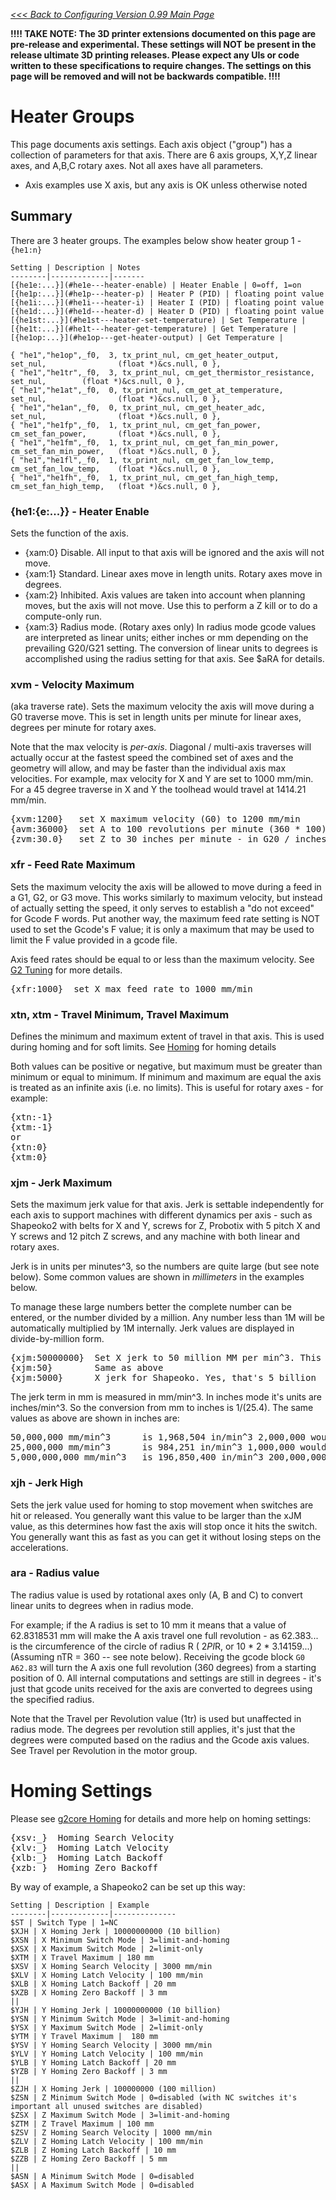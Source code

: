 _[<<< Back to Configuring Version 0.99 Main Page](Configuring-Version-0.99)_

**!!!! TAKE NOTE: The 3D printer extensions documented on this page are pre-release and experimental. These settings will NOT be present in the release ultimate 3D printing releases. Please expect any UIs or code written to these specifications to require changes. The settings on this page will be removed and will not be backwards compatible. !!!!**

# Heater Groups

This page documents axis settings. Each axis object ("group") has a collection of parameters for that axis. There are 6 axis groups, X,Y,Z linear axes, and A,B,C rotary axes. Not all axes have all parameters.

- Axis examples use X axis, but any axis is OK unless otherwise noted

## Summary
There are 3 heater groups. The examples below show heater group 1 - `{he1:n}`

	Setting | Description | Notes
	--------|-------------|-------
	[{he1e:...}](#he1e---heater-enable) | Heater Enable | 0=off, 1=on 
	[{he1p:...}](#he1p---heater-p) | Heater P (PID) | floating point value 
	[{he1i:...}](#he1i---heater-i) | Heater I (PID) | floating point value 
	[{he1d:...}](#he1d---heater-d) | Heater D (PID) | floating point value 
	[{he1st:...}](#he1st---heater-set-temperature) | Set Temperature | 
	[{he1t:...}](#he1t---heater-get-temperature) | Get Temperature | 
	[{he1op:...}](#he1op---get-heater-output) | Get Temperature | 

    { "he1","he1op",_f0,  3, tx_print_nul, cm_get_heater_output,   set_nul,                (float *)&cs.null, 0 },
    { "he1","he1tr",_f0,  3, tx_print_nul, cm_get_thermistor_resistance,   set_nul,        (float *)&cs.null, 0 },
    { "he1","he1at",_f0,  0, tx_print_nul, cm_get_at_temperature,  set_nul,                (float *)&cs.null, 0 },
    { "he1","he1an",_f0,  0, tx_print_nul, cm_get_heater_adc,      set_nul,                (float *)&cs.null, 0 },
    { "he1","he1fp",_f0,  1, tx_print_nul, cm_get_fan_power,       cm_set_fan_power,       (float *)&cs.null, 0 },
    { "he1","he1fm",_f0,  1, tx_print_nul, cm_get_fan_min_power,   cm_set_fan_min_power,   (float *)&cs.null, 0 },
    { "he1","he1fl",_f0,  1, tx_print_nul, cm_get_fan_low_temp,    cm_set_fan_low_temp,    (float *)&cs.null, 0 },
    { "he1","he1fh",_f0,  1, tx_print_nul, cm_get_fan_high_temp,   cm_set_fan_high_temp,   (float *)&cs.null, 0 },


### {he1:{e:...}} - Heater Enable
Sets the function of the axis.

- {xam:0}  Disable. All input to that axis will be ignored and the axis will not move. 
- {xam:1}  Standard. Linear axes move in length units. Rotary axes move in degrees. 
- {xam:2}  Inhibited. Axis values are taken into account when planning moves, but the axis will not move. Use this to perform a Z kill or to do a compute-only run.
- {xam:3}  Radius mode. (Rotary axes only) In radius mode gcode values are interpreted as linear units; either inches or mm depending on the prevailing G20/G21 setting. The conversion of linear units to degrees is accomplished using the radius setting for that axis. See $aRA for details. 

### xvm - Velocity Maximum
(aka traverse rate). Sets the maximum velocity the axis will move during a G0 traverse move. This is set in length units per minute for linear axes, degrees per minute for rotary axes. 

Note that the max velocity is *per-axis*. Diagonal / multi-axis traverses will actually occur at the fastest speed the combined set of axes and the geometry will allow, and may be faster than the individual axis max velocities. For example, max velocity for X and Y are set to 1000 mm/min. For a 45 degree traverse in X and Y the toolhead would travel at 1414.21 mm/min. 

<pre>
{xvm:1200}   set X maximum velocity (G0) to 1200 mm/min
{avm:36000}  set A to 100 revolutions per minute (360 * 100)
{zvm:30.0}   set Z to 30 inches per minute - in G20 / inches mode
</pre>
 
### xfr - Feed Rate Maximum
Sets the maximum velocity the axis will be allowed to move during a feed in a G1, G2, or G3 move. This works similarly to maximum velocity, but instead of actually setting the speed, it only serves to establish a "do not exceed" for Gcode F words. Put another way, the maximum feed rate setting is NOT used to set the Gcode's F value; it is only a maximum that may be used to limit the F value provided in a gcode file.

Axis feed rates should be equal to or less than the maximum velocity. See [G2 Tuning](G2-Tuning) for more details. 

<pre>
{xfr:1000}  set X max feed rate to 1000 mm/min
</pre> 

### xtn, xtm - Travel Minimum, Travel Maximum
Defines the minimum and maximum extent of travel in that axis. This is used during homing and for soft limits. See [Homing](Homing-Operation) for homing details

Both values can be positive or negative, but maximum must be greater than minimum or equal to minimum. If minimum and maximum are equal the axis is treated as an infinite axis (i.e. no limits). This is useful for rotary axes - for example:
<pre>
{xtn:-1}
{xtm:-1}
or
{xtn:0}
{xtm:0}
</pre> 

### xjm - Jerk Maximum
Sets the maximum jerk value for that axis. Jerk is settable independently for each axis to support machines with different dynamics per axis - such as Shapeoko2 with belts for X and Y, screws for Z, Probotix with 5 pitch X and Y screws and 12 pitch Z screws, and any machine with both linear and rotary axes.

Jerk is in units per minutes^3, so the numbers are quite large (but see note below). Some common values are shown in *millimeters* in the examples below. 

To manage these large numbers better the complete number can be entered, or the number divided by a million. Any number less than 1M will be automatically multiplied by 1M internally. Jerk values are displayed in divide-by-million form.

<pre>
{xjm:50000000}  Set X jerk to 50 million MM per min^3. This is a good value for a moderate speed machine
{xjm:50}        Same as above
{xjm:5000}      X jerk for Shapeoko. Yes, that's 5 billion
</pre> 

The jerk term in mm is measured in mm/min^3. In inches mode it's units are inches/min^3. So the conversion from mm to inches is 1/(25.4). The same values as above are shown in inches are: 
<pre>
50,000,000 mm/min^3      is 1,968,504 in/min^3 2,000,000 would suffice
25,000,000 mm/min^3      is 984,251 in/min^3 1,000,000 would suffice
5,000,000,000 mm/min^3   is 196,850,400 in/min^3 200,000,000 would suffice
</pre> 

### xjh - Jerk High
Sets the jerk value used for homing to stop movement when switches are hit or released. You generally want this value to be larger than the xJM value, as this determines how fast the axis will stop once it hits the switch. You generally want this as fast as you can get it without losing steps on the accelerations.

### ara - Radius value
The radius value is used by rotational axes only (A, B and C) to convert linear units to degrees when in radius mode. 

For example; if the A radius is set to 10 mm it means that a value of 62.8318531 mm will make the A axis travel one full revolution - as 62.383... is the circumference of the circle of radius R ( 2*PI*R, or 10 * 2 * 3.14159...) (Assuming nTR = 360 -- see note below). Receiving the gcode block `G0 A62.83` will turn the A axis one full revolution (360 degrees) from a starting position of 0. All internal computations and settings are still in degrees - it's just that gcode units received for the axis are converted to degrees using the specified radius. 

Note that the Travel per Revolution value (1tr) is used but unaffected in radius mode. The degrees per revolution still applies, it's just that the degrees were computed based on the radius and the Gcode axis values. See Travel per Revolution in the motor group. 

# Homing Settings
Please see [g2core Homing](Homing-g2core) for details and more help on homing settings:

<pre>
{xsv:_}  Homing Search Velocity
{xlv:_}  Homing Latch Velocity
{xlb:_}  Homing Latch Backoff
{xzb:_}  Homing Zero Backoff
</pre>

By way of example, a Shapeoko2 can be set up this way:

	Setting | Description | Example
	--------|-------------|--------------
	$ST | Switch Type | 1=NC
	$XJH | X Homing Jerk | 10000000000 (10 billion)
	$XSN | X Minimum Switch Mode | 3=limit-and-homing
	$XSX | X Maximum Switch Mode | 2=limit-only
	$XTM | X Travel Maximum | 180 mm
	$XSV | X Homing Search Velocity | 3000 mm/min
	$XLV | X Homing Latch Velocity | 100 mm/min
	$XLB | X Homing Latch Backoff | 20 mm
	$XZB | X Homing Zero Backoff | 3 mm
	||
	$YJH | Y Homing Jerk | 10000000000 (10 billion)
	$YSN | Y Minimum Switch Mode | 3=limit-and-homing
	$YSX | Y Maximum Switch Mode | 2=limit-only
	$YTM | Y Travel Maximum |  180 mm
	$YSV | Y Homing Search Velocity | 3000 mm/min
	$YLV | Y Homing Latch Velocity | 100 mm/min
	$YLB | Y Homing Latch Backoff | 20 mm
	$YZB | Y Homing Zero Backoff | 3 mm
	||
	$ZJH | X Homing Jerk | 100000000 (100 million)
	$ZSN | Z Minimum Switch Mode | 0=disabled (with NC switches it's important all unused switches are disabled)
	$ZSX | Z Maximum Switch Mode | 3=limit-and-homing
	$ZTM | Z Travel Maximum | 100 mm
	$ZSV | Z Homing Search Velocity | 1000 mm/min
 	$ZLV | Z Homing Latch Velocity | 100 mm/min
	$ZLB | Z Homing Latch Backoff | 10 mm
	$ZZB | Z Homing Zero Backoff | 5 mm
	||
	$ASN | A Minimum Switch Mode | 0=disabled 
	$ASX | A Maximum Switch Mode | 0=disabled
<br>
<br>